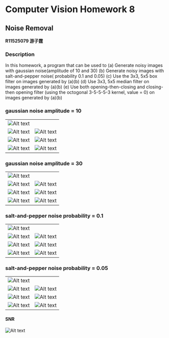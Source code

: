 # Computer Vision Homework 8

## Noise Removal

**R11525079 游子霆**

### Description
In this homework, a program that can be used to
(a) Generate noisy images with gaussian noise(amplitude of 10 and 30)
(b) Generate noisy images with salt-and-pepper noise( probability 0.1 and 0.05)
(c) Use the 3x3, 5x5 box filter on images generated by (a)(b)
(d) Use 3x3, 5x5 median filter on images generated by (a)(b)
(e) Use both opening-then-closing and closing-then opening filter (using the octogonal 3-5-5-5-3 kernel, value = 0) on images generated by (a)(b)

### gaussian noise amplitude = 10
|                                   |                                   |
| --------------------------------- | --------------------------------- |
| ![Alt text](assets/a_10.jpg)      |                                   |
| ![Alt text](assets/c_3_a_10.jpg)  | ![Alt text](assets/c_5_a_10.jpg)  |
| ![Alt text](assets/d_3_a_10.jpg)  | ![Alt text](assets/d_5_a_10.jpg)  |
| ![Alt text](assets/e_co_a_10.jpg) | ![Alt text](assets/e_oc_a_10.jpg) |

### gaussian noise amplitude = 30
|                                   |                                   |
| --------------------------------- | --------------------------------- |
| ![Alt text](assets/a_30.jpg)      |                                   |
| ![Alt text](assets/c_3_a_30.jpg)  | ![Alt text](assets/c_5_a_30.jpg)  |
| ![Alt text](assets/d_3_a_30.jpg)  | ![Alt text](assets/d_5_a_30.jpg)  |
| ![Alt text](assets/e_co_a_30.jpg) | ![Alt text](assets/e_oc_a_30.jpg) |

### salt-and-pepper noise probability = 0.1
|                                   |                                   |
| --------------------------------- | --------------------------------- |
| ![Alt text](assets/b_10.jpg)      |                                   |
| ![Alt text](assets/c_3_b_10.jpg)  | ![Alt text](assets/c_5_b_10.jpg)  |
| ![Alt text](assets/d_3_b_10.jpg)  | ![Alt text](assets/d_5_b_10.jpg)  |
| ![Alt text](assets/e_co_b_10.jpg) | ![Alt text](assets/e_oc_b_10.jpg) |

### salt-and-pepper noise probability = 0.05
|                                  |                                  |
| -------------------------------- | -------------------------------- |
| ![Alt text](assets/b_5.jpg)      |                                  |
| ![Alt text](assets/c_3_b_5.jpg)  | ![Alt text](assets/c_5_b_5.jpg)  |
| ![Alt text](assets/d_3_b_5.jpg)  | ![Alt text](assets/d_5_b_5.jpg)  |
| ![Alt text](assets/e_co_b_5.jpg) | ![Alt text](assets/e_oc_b_5.jpg) |

#### SNR
![Alt text](assets/snr.png)
